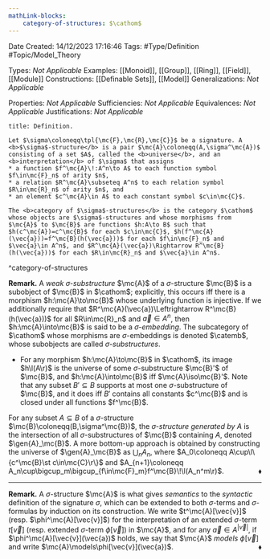 ```yaml
---
mathLink-blocks:
    category-of-structures: $\cathom$
---
```


<div class="topSpace"></div>

Date Created: 14/12/2023 17:16:46
Tags: #Type/Definition #Topic/Model_Theory

Types: <i>Not Applicable</i>
Examples: [[Monoid]], [[Group]], [[Ring]], [[Field]], [[Module]]
Constructions: [[Definable Sets]], [[Model]]
Generalizations: <i>Not Applicable</i>

Properties: <i>Not Applicable</i>
Sufficiencies: <i>Not Applicable</i>
Equivalences: <i>Not Applicable</i>
Justifications: <i>Not Applicable</i>

``` ad-Definition
title: Definition.

Let $\sigma\coloneqq\tpl{\mc{F},\mc{R},\mc{C}}$ be a signature. A <b>$\sigma$-structure</b> is a pair $\mc{A}\coloneqq(A,\sigma^\mc{A})$ consisting of a set $A$, called the <b>universe</b>, and an <b>interpretation</b> of $\sigma$ that assigns
* a function $f^\mc{A}\!:A^n\to A$ to each function symbol $f\in\mc{F}_n$ of arity $n$,
* a relation $R^\mc{A}\subseteq A^n$ to each relation symbol $R\in\mc{R}_n$ of arity $n$, and
* an element $c^\mc{A}\in A$ to each constant symbol $c\in\mc{C}$.

The <b>category of $\sigma$-structures</b> is the category $\cathom$ whose objects are $\sigma$-structures and whose morphisms from $\mc{A}$ to $\mc{B}$ are functions $h:A\to B$ such that $h(c^\mc{A})=c^\mc{B}$ for each $c\in\mc{C}$, $h(f^\mc{A}(\vec{a}))=f^\mc{B}(h(\vec{a}))$ for each $f\in\mc{F}_n$ and $\vec{a}\in A^n$, and $R^\mc{A}(\vec{a})\Rightarrow R^\mc{B}(h(\vec{a}))$ for each $R\in\mc{R}_n$ and $\vec{a}\in A^n$.

```
^category-of-structures

<b>Remark.</b> A <i>weak $\sigma$-substructure</i> $\mc{A}$ of a $\sigma$-structure $\mc{B}$ is a subobject of $\mc{B}$ in $\cathom$; explicitly, this occurs iff there is a morphism $h:\mc{A}\to\mc{B}$ whose underlying function is injective. If we additionally require that $R^\mc{A}(\vec{a})\Leftrightarrow R^\mc{B}(h(\vec{a}))$ for all $R\in\mc{R}_n$ and $\vec{a}\in A^n$, then $h:\mc{A}\into\mc{B}$ is said to be a <i>$\sigma$-embedding</i>. The subcategory of $\cathom$ whose morphisms are $\sigma$-embeddings is denoted $\catemb$, whose subobjects are called <i>$\sigma$-substructures</i>.
* For any morphism $h:\mc{A}\to\mc{B}$ in $\cathom$, its image $h\l(A\r)$ is the universe of some $\sigma$-substructure $\mc{B}'$ of $\mc{B}$, and $h:\mc{A}\into\mc{B}$ iff $\mc{A}\iso\mc{B}'$. Note that any subset $B'\subseteq B$ supports at most one $\sigma$-substructure of $\mc{B}$, and it does iff $B'$ contains all constants $c^\mc{B}$ and is closed under all functions $f^\mc{B}$.

For any subset $A\subseteq B$ of a $\sigma$-structure $\mc{B}\coloneqq(B,\sigma^\mc{B})$, the <i>$\sigma$-structure generated by $A$</i> is the intersection of all $\sigma$-substructures of $\mc{B}$ containing $A$, denoted $\gen{A}_\mc{B}$. A more bottom-up approach is obtained by constructing the universe of $\gen{A}_\mc{B}$ as $\bigcup_nA_n$, where $A_0\coloneqq A\cup\l\{c^\mc{B}\st c\in\mc{C}\r\}$ and $A_{n+1}\coloneqq A_n\cup\bigcup_m\bigcup_{f\in\mc{F}_m}f^\mc{B}\!\l(A_n^m\r)$.<span style="float:right;">$\blacklozenge$</span>

---

<b>Remark.</b> A $\sigma$-structure $\mc{A}$ is what gives <i>semantics</i> to the <i>syntactic</i> definition of the signature $\sigma$, which can be extended to both $\sigma$-terms and $\sigma$-formulas by induction on its construction. We write $t^\mc{A}[\vec{v}]$ (resp. $\phi^\mc{A}[\vec{v}]$) for the interpretation of an extended $\sigma$-term $t[\vec{v}]$ (resp. extended $\sigma$-term $\phi[\vec{v}]$) in $\mc{A}$, and for any $\vec{a}\in A^{|\vec{v}|}$, if $\phi^\mc{A}[\vec{v}](\vec{a})$ holds, we say that $\mc{A}$ <i>models</i> $\phi[\vec{v}]$ and write $\mc{A}\models\phi[\vec{v}](\vec{a})$.<span style="float:right;">$\blacklozenge$</span>
